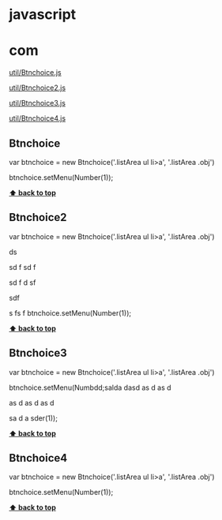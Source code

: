 # javascript

# com

[util/Btnchoice.js](#Btnchoice)

[util/Btnchoice2.js](#Btnchoice2)

[util/Btnchoice3.js](#Btnchoice3)

[util/Btnchoice4.js](#Btnchoice4)

## Btnchoice


var btnchoice = new Btnchoice('.listArea ul li>a', '.listArea .obj')

btnchoice.setMenu(Number(1));


**[⬆ back to top](#table-of-contents)**


## Btnchoice2


var btnchoice = new Btnchoice('.listArea ul li>a', '.listArea .obj')






ds

sd
f
sd
f

sd
f
d
sf

sdf

s
fs
f
btnchoice.setMenu(Number(1));


**[⬆ back to top](#table-of-contents)**

## Btnchoice3


var btnchoice = new Btnchoice('.listArea ul li>a', '.listArea .obj')

btnchoice.setMenu(Numbdd;salda
dasd
as
d
as
d

as
d
as
d
as
d

sa
d
a
sder(1));


**[⬆ back to top](#table-of-contents)**


## Btnchoice4


var btnchoice = new Btnchoice('.listArea ul li>a', '.listArea .obj')

btnchoice.setMenu(Number(1));


**[⬆ back to top](#table-of-contents)**




